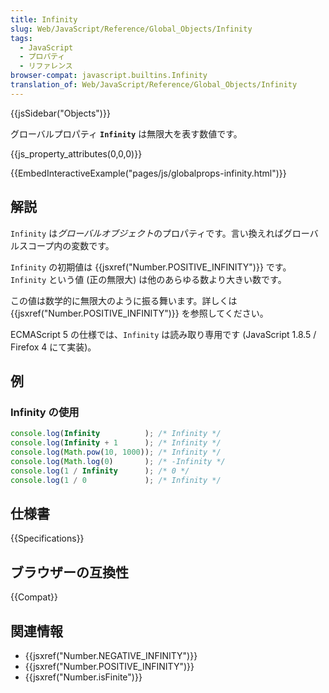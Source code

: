 ```yaml
---
title: Infinity
slug: Web/JavaScript/Reference/Global_Objects/Infinity
tags:
  - JavaScript
  - プロパティ
  - リファレンス
browser-compat: javascript.builtins.Infinity
translation_of: Web/JavaScript/Reference/Global_Objects/Infinity
---
```

{{jsSidebar("Objects")}}

グローバルプロパティ **`Infinity`** は無限大を表す数値です。

{{js_property_attributes(0,0,0)}}

{{EmbedInteractiveExample("pages/js/globalprops-infinity.html")}}

## 解説

`Infinity` は*グローバルオブジェクト*のプロパティです。言い換えればグローバルスコープ内の変数です。

`Infinity` の初期値は {{jsxref("Number.POSITIVE_INFINITY")}} です。`Infinity` という値 (正の無限大) は他のあらゆる数より大きい数です。

この値は数学的に無限大のように振る舞います。詳しくは {{jsxref("Number.POSITIVE_INFINITY")}} を参照してください。

ECMAScript 5 の仕様では、`Infinity` は読み取り専用です (JavaScript 1.8.5 / Firefox 4 にて実装)。

## 例

### Infinity の使用

```js
console.log(Infinity          ); /* Infinity */
console.log(Infinity + 1      ); /* Infinity */
console.log(Math.pow(10, 1000)); /* Infinity */
console.log(Math.log(0)       ); /* -Infinity */
console.log(1 / Infinity      ); /* 0 */
console.log(1 / 0             ); /* Infinity */
```

## 仕様書

{{Specifications}}

## ブラウザーの互換性

{{Compat}}

## 関連情報

- {{jsxref("Number.NEGATIVE_INFINITY")}}
- {{jsxref("Number.POSITIVE_INFINITY")}}
- {{jsxref("Number.isFinite")}}
